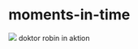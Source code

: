 # moments-in-time
![](https://github.com/nondejus/futureshock/blob/main/ArtBoard%20Image%20(384).jpg)
doktor robin in aktion
